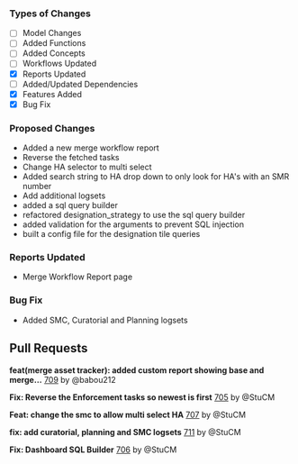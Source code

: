 ### Types of Changes
- [ ] Model Changes
- [ ] Added Functions
- [ ] Added Concepts
- [ ] Workflows Updated
- [x] Reports Updated
- [ ] Added/Updated Dependencies
- [x] Features Added
- [x] Bug Fix

### Proposed Changes
- Added a new merge workflow report
- Reverse the fetched tasks
- Change HA selector to multi select
- Added search string to HA drop down to only look for HA's with an SMR number
- Add additional logsets
- added a sql query builder
- refactored designation_strategy to use the sql query builder
- added validation for the arguments to prevent SQL injection
- built a config file for the designation tile queries

### Reports Updated
- Merge Workflow Report page

### Bug Fix
- Added SMC, Curatorial and Planning logsets

## Pull Requests

**feat(merge asset tracker): added custom report showing base and merge…**
[709](https://github.com/flaxandteal/coral-arches/pull/709) by @babou212

**Fix: Reverse the Enforcement tasks so newest is first**
[705](https://github.com/flaxandteal/coral-arches/pull/705) by @StuCM

**Feat: change the smc to allow multi select HA**
[707](https://github.com/flaxandteal/coral-arches/pull/707) by @StuCM

**fix: add curatorial, planning and SMC logsets**
[711](https://github.com/flaxandteal/coral-arches/pull/711) by @StuCM

**Fix: Dashboard SQL Builder**
[706](https://github.com/flaxandteal/coral-arches/pull/706) by @StuCM

